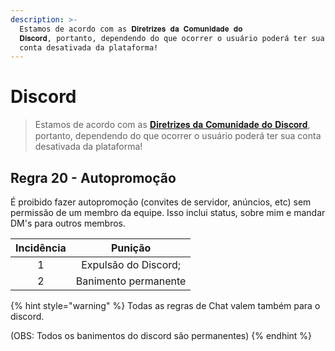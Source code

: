 ```yaml
---
description: >-
  Estamos de acordo com as 𝐃𝐢𝐫𝐞𝐭𝐫𝐢𝐳𝐞𝐬 𝐝𝐚 𝐂𝐨𝐦𝐮𝐧𝐢𝐝𝐚𝐝𝐞 𝐝𝐨
  𝐃𝐢𝐬𝐜𝐨𝐫𝐝, portanto, dependendo do que ocorrer o usuário poderá ter sua
  conta desativada da plataforma!
---
```


# Discord

> Estamos de acordo com as [𝐃𝐢𝐫𝐞𝐭𝐫𝐢𝐳𝐞𝐬 𝐝𝐚 𝐂𝐨𝐦𝐮𝐧𝐢𝐝𝐚𝐝𝐞 𝐝𝐨 𝐃𝐢𝐬𝐜𝐨𝐫𝐝](https://discord.com/guidelines), portanto, dependendo do que ocorrer o usuário poderá ter sua conta desativada da plataforma!

## Regra 20 - Autopromoção <a href="#01" id="01"></a>

É proibido fazer autopromoção (convites de servidor, anúncios, etc) sem permissão de um membro da equipe. Isso inclui status, sobre mim e mandar DM's para outros membros.

| Incidência |        Punição       |
| :--------: | :------------------: |
|      1     | Expulsão do Discord; |
|      2     | Banimento permanente |

{% hint style="warning" %}
Todas as regras de Chat valem também para o discord.

(OBS: Todos os banimentos do discord são permanentes)
{% endhint %}
